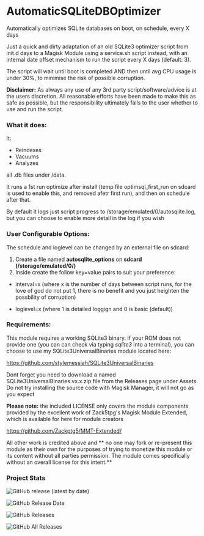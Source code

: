 # AutomaticSQLiteDBOptimizer
Automatically optimizes SQLite databases on boot, on schedule, every X days

Just a quick and dirty adaptation of an old SQLite3 optimizer script from init.d days to a Magisk Module using a service.sh script instead, with an internal date offset mechanism to run the script every X days (default: 3). 

The script will wait until boot is completed AND then until avg CPU usage is under 30%, to minimise the risk of possible corruption. 

**Disclaimer:** As always any use of any 3rd party script/software/advice is at the users discretion. All reasonable efforts have been made to make this as safe as possible, but the responsibility ultimately falls to the user whether to use and run the script. 


### What it does: ###

It:

- Reindexes
- Vacuums 
- Analyzes 
 
all .db files under /data. 

It runs a 1st run optimize after install (temp file optimsql_first_run on sdcard is used to enable this, and removed afetr first run), and then on schedule after that. 

By default it logs just script progress to /storage/emulated/0/autosqlite.log, but you can choose to enable more detail in the log if you wish


### User Configurable Options: ###

The schedule and loglevel can be changed by an external file on sdcard:

1. Create a file named **autosqlite_options** on **sdcard (/storage/emulated/0/)**
2. Inside create the follow key=value pairs to suit your preference:

* interval=x   (where x is the number of days between script runs, for the love of god do not put 1, there is no benefit and you just heighten the possbility of corruption)

* loglevel=x   (where 1 is detailed loggign and 0 is basic (default))

### Requirements: ###

This module requires a working SQLite3 binary. If your ROM does not provide one (you can can check via typing *sqlite3* into a terminal), you can choose to use my SQLite3UniversalBinaries module located here:

https://github.com/stylemessiah/SQLite3UniversalBinaries

Dont forget you need to download a named SQLite3UniversalBinaries.vx.x.zip file from the Releases page under Assets. Do not try installing the source code with Magisk Manager, it will not go as you expect



**Please note:** the included LICENSE only covers the module components provided by the excellent work of Zack5tpg's
Magisk Module Extended, which is available for here for module creators


https://github.com/Zackptg5/MMT-Extended/


All other work is credited above and ** no one may fork or re-present this module as their own for the purposes of trying to
monetize this module or its content without all parties permission. The module comes specifically without an overall license
for this intent.**



### Project Stats ###



![GitHub release (latest by date)](https://img.shields.io/github/v/release/stylemessiah/AutomaticSQLiteDBOptimizer?label=Release&style=plastic)

![GitHub Release Date](https://img.shields.io/github/release-date/stylemessiah/AutomaticSQLiteDBOptimizer?label=Release%20Date&style=plastic)

![GitHub Releases](https://img.shields.io/github/downloads/stylemessiah/AutomaticSQLiteDBOptimizer/latest/total?label=Downloads%20%28Latest%20Release%29&style=plastic)

![GitHub All Releases](https://img.shields.io/github/downloads/stylemessiah/AutomaticSQLiteDBOptimizers/total?label=Total%20Downloads%20%28All%20Releases%29&style=plastic)







